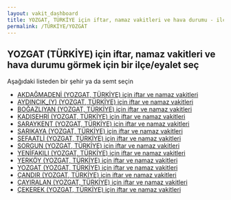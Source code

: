 ```yaml
---
layout: vakit_dashboard
title: YOZGAT, TÜRKİYE için iftar, namaz vakitleri ve hava durumu - ilçe/eyalet seç
permalink: /TÜRKİYE/YOZGAT
---
```


## YOZGAT (TÜRKİYE) için iftar, namaz vakitleri ve hava durumu  görmek için bir ilçe/eyalet seç

Aşağıdaki listeden bir şehir ya da semt seçin

* [AKDAĞMADENİ (YOZGAT, TÜRKİYE) için iftar ve namaz vakitleri](/TÜRKİYE/YOZGAT/AKDAĞMADENİ)
* [AYDINCIK_(Y) (YOZGAT, TÜRKİYE) için iftar ve namaz vakitleri](/TÜRKİYE/YOZGAT/AYDINCIK_(Y))
* [BOĞAZLIYAN (YOZGAT, TÜRKİYE) için iftar ve namaz vakitleri](/TÜRKİYE/YOZGAT/BOĞAZLIYAN)
* [KADIŞEHRİ (YOZGAT, TÜRKİYE) için iftar ve namaz vakitleri](/TÜRKİYE/YOZGAT/KADIŞEHRİ)
* [SARAYKENT (YOZGAT, TÜRKİYE) için iftar ve namaz vakitleri](/TÜRKİYE/YOZGAT/SARAYKENT)
* [SARIKAYA (YOZGAT, TÜRKİYE) için iftar ve namaz vakitleri](/TÜRKİYE/YOZGAT/SARIKAYA)
* [SEFAATLİ (YOZGAT, TÜRKİYE) için iftar ve namaz vakitleri](/TÜRKİYE/YOZGAT/SEFAATLİ)
* [SORGUN (YOZGAT, TÜRKİYE) için iftar ve namaz vakitleri](/TÜRKİYE/YOZGAT/SORGUN)
* [YENİFAKILI (YOZGAT, TÜRKİYE) için iftar ve namaz vakitleri](/TÜRKİYE/YOZGAT/YENİFAKILI)
* [YERKÖY (YOZGAT, TÜRKİYE) için iftar ve namaz vakitleri](/TÜRKİYE/YOZGAT/YERKÖY)
* [YOZGAT (YOZGAT, TÜRKİYE) için iftar ve namaz vakitleri](/TÜRKİYE/YOZGAT/YOZGAT)
* [ÇANDIR (YOZGAT, TÜRKİYE) için iftar ve namaz vakitleri](/TÜRKİYE/YOZGAT/ÇANDIR)
* [ÇAYIRALAN (YOZGAT, TÜRKİYE) için iftar ve namaz vakitleri](/TÜRKİYE/YOZGAT/ÇAYIRALAN)
* [ÇEKEREK (YOZGAT, TÜRKİYE) için iftar ve namaz vakitleri](/TÜRKİYE/YOZGAT/ÇEKEREK)

<script type="text/javascript">
  var GLOBAL_COUNTRY = 'TÜRKİYE';
  var GLOBAL_CITY = 'YOZGAT';
  var GLOBAL_STATE = 'YOZGAT';
</script>
